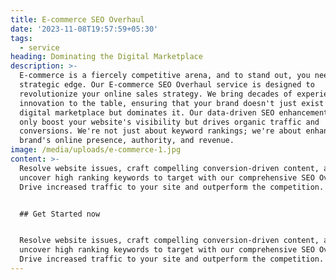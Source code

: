 ```yaml
---
title: E-commerce SEO Overhaul
date: '2023-11-08T19:57:59+05:30'
tags:
  - service
heading: Dominating the Digital Marketplace
description: >-
  E-commerce is a fiercely competitive arena, and to stand out, you need a
  strategic edge. Our E-commerce SEO Overhaul service is designed to
  revolutionize your online sales strategy. We bring decades of experience and
  innovation to the table, ensuring that your brand doesn't just exist in the
  digital marketplace but dominates it. Our data-driven SEO enhancements not
  only boost your website's visibility but drives organic traffic and
  conversions. We're not just about keyword rankings; we're about enhancing your
  brand's online presence, authority, and revenue.
image: /media/uploads/e-commerce-1.jpg
content: >-
  Resolve website issues, craft compelling conversion-driven content, and
  uncover high ranking keywords to target with our comprehensive SEO Overhaul.
  Drive increased traffic to your site and outperform the competition.


  ## Get Started now


  Resolve website issues, craft compelling conversion-driven content, and
  uncover high ranking keywords to target with our comprehensive SEO Overhaul.
  Drive increased traffic to your site and outperform the competition.
---
```



